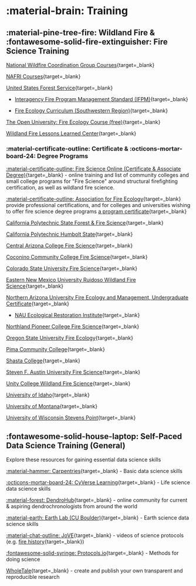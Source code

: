 # :material-brain: Training

## :material-pine-tree-fire: Wildland Fire & :fontawesome-solid-fire-extinguisher: Fire Science Training

[National Wildfire Coordination Group Courses](https://www.nwcg.gov/publications/training-courses){target=_blank}

[NAFRI Courses](https://www.nafri.gov/courses){target=_blank}

[United States Forest Service](https://www.fs.usda.gov/managing-land/fire/training){target=_blank}

* [Interagency Fire Program Management Standard (IFPM)](https://www.fs.usda.gov/managing-land/ifpm){target=_blank}

* [Fire Ecology Curriculum (Southwestern Region)](https://www.fs.usda.gov/Internet/FSE_DOCUMENTS/stelprdb5107845.pdf){target=_blank}

[The Open University: Fire Ecology Course (free)](https://www.open.edu/openlearn/science-maths-technology/fire-ecology/content-section-0){target=_blank}

[Wildland Fire Lessons Learned Center](https://www.wildfirelessons.net/home){target=_blank}

### :material-certificate-outline: Certificate & :octicons-mortar-board-24: Degree Programs

[:material-certificate-outline: Fire Science Online (Certificate & Associate Degree)](https://www.firescience.org/fire-science-degrees-and-programs/){target=_blank} - online training and list of community colleges and small college programs for "Fire Science" around structural firefighting certification, as well as wildland fire science.

[:material-certificate-outline: Association for Fire Ecology](https://fireecology.org/certification-levels){target=_blank} provide professional certifications, and for colleges and universities wishing to offer fire science degree programs [a program certificate](https://fireecology.org/academic-program-certification){target=_blank}

[California Polytechnic State Forest & Fire Science](https://nres.calpoly.edu/fnr){target=_blank}

[California Polytechnic Humbolt State](https://ffrm.humboldt.edu/why-forestry#Fire){target=_blank}

[Central Arizona College Fire Science](https://centralaz.edu/divisions-programs/nursing-health-emergency-careers/fire-science-technology-aas/){target=_blank}

[Coconino Community College Fire Science](https://www.coconino.edu/fire-science-aas){target=_blank}

[Colorado State University Fire Science](https://warnercnr.colostate.edu/frs/undergraduate-program/majors-minors/forest-fire-science-3/){target=_blank}

[Eastern New Mexico University Ruidoso Wildland Fire Science](https://ruidoso.enmu.edu/academics/associate/wildland-fire-science-program/){target=_blank}

[Northern Arizona University Fire Ecology and Management, Undergraduate Certificate](https://nau.edu/forestry/degrees-and-programs/certificates/fire-ecology-management-ucert/){target=_blank}

* [NAU Ecological Restoration Institute](https://eri.nau.edu/){target=_blank}

[Northland Pioneer College Fire Science](https://www.npc.edu/frs){target=_blank}

[Oregon State University Fire Ecology](https://www.forestry.oregonstate.edu/undergraduate-programs/natural-resources/wildland-fire-ecology){target=_blank}

[Pima Community College](https://www.pima.edu/academics-programs/degrees-certificates/public-safety/fire-science/index.html){target=_blank}

[Shasta College](https://www.shastacollege.edu/academics/programs/wildland-fire/){target=_blank}

[Steven F. Austin University Fire Science](https://www.sfasu.edu/academics/colleges/forestry-agriculture){target=_blank}

[Unity College Wildland Fire Science](https://unity.edu/programs/b-s-in-wildland-fire-science-and-management/){target=_blank}

[University of Idaho](https://www.uidaho.edu/cnr/undergraduate-majors/bs-fire-ecology){target=_blank}

[University of Montana](https://www.umt.edu/academics/programs/fire-sciences-management/){target=_blank}

[University of Wisconsin Stevens Point](https://catalog.uwsp.edu/preview_program.php?catoid=36&poid=14135){target=_blank}

## :fontawesome-solid-house-laptop: Self-Paced Data Science Training (General)

Explore these resources for gaining essential data science skills
   
[:material-hammer: Carpentries](https://carpentries.org/){target=_blank} - Basic data science skills

[:octicons-mortar-board-24: CyVerse Learning](https://learning.cyverse.org){target=_blank} - Life science data science skills

[:material-forest: DendroHub](https://www.dendrohub.com/){target=_blank} - online community for current & aspiring dendrochronologists from around the world 

[:material-earth: Earth Lab (CU Boulder)](https://www.earthdatascience.org/){target=_blank} - Earth science data science skills

[:material-chat-outline: JoVE](https://www.jove.com/){target=_blank} - videos of science protocols (e.g. [fire history](https://www.jove.com/t/61698/using-tree-rings-to-reconstruct-fire-history-information-from){target=_blank}) 

[:fontawesome-solid-syringe: Protocols.io](https://www.protocols.io/){target=_blank} - Methods for doing science

[WholeTale](https://wholetale.org/){target=_blank} - create and publish your own transparent and reproducible research
